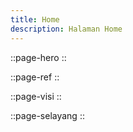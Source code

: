 ```yaml
---
title: Home
description: Halaman Home
---
```


::page-hero
::

::page-ref
::

::page-visi
::

::page-selayang
::
